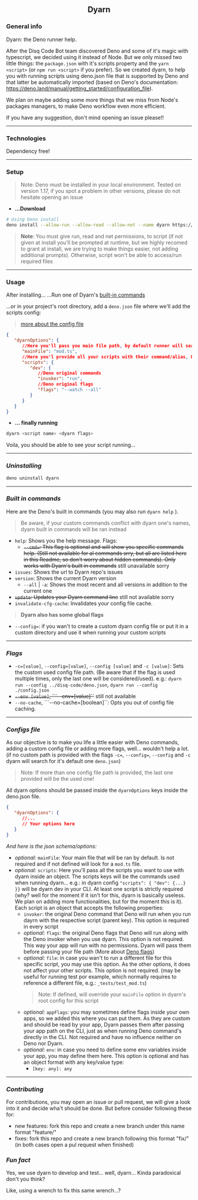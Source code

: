 <h2 align='center'>Dyarn</h2>

### **General info**
Dyarn: the Deno runner help. 

After the Disq Code Bot team discovered Deno and some of it's magic with typescript, we decided using it instead of Node. But we only missed two little things: the ```package.json``` with it's scripts property and the ```yarn <script>``` (or ```npm run <script>``` if you prefer). So we created dyarn, to help you with running scripts using deno.json file that is supported by Deno and that latter be automatically imported (based on Deno's documentation: https://deno.land/manual/getting_started/configuration_file).

We plan on maybe adding some more things that we miss from Node's packages managers, to make Deno workflow even more efficient. 

If you have any suggestion, don't mind opening an issue please!!

---
### **Technologies**
Dependency free!

---
### **Setup**
> Note: Deno must be installed in your local environment. Tested on version 1.17, if you spot a problem in other versions, please do not hesitate opening an issue

* **...Download**
```bash 
# Using Deno install
deno install --allow-run --allow-read --allow-net --name dyarn https://deno.land/x/dyarn/mod.ts
```
> **Note**: You must give run, read and net permissions, to script (if not given at install you'll be prompted at runtime, but we highly recomed to grant at install, we are trying to make things easier, not adding additional prompts). Otherwise, script won't be able to access/run required files
---
### **Usage**
After installing... 
...Run one of Dyarn's [built-in commands](#embuilt-in-commandsem)

...or in your project's root directory, add a ```deno.json``` file where we'll add the scripts config: 

> [more about the config file](#emconfigs-fileem)

```json
{
   "dyarnOptions": {
      //Here you'll pass you main file path, by default runner will search for a "mod.ts" file in the current running directory
      "mainFile": "mod.ts",
      //Here you'l provide all your scripts with their command/alias, Deno command and Deno flags
      "scripts": {
         "dev": {
            //Deno original commands
            "invoker": "run",
            //Deno original flags
            "flags": "--watch --all"
         }
      }
   }
}

```

* **... finally running**
```bash
dyarn <script name> <dyarn flags>
```
Voila, you should be able to see your script running...

---
### *Uninstalling*
```bash
deno uninstall dyarn
```

---
### *Built in commands*
Here are the Deno's built in commands (you may also run ``dyarn help`` ). 
> Be aware, if your custom commands conflict with dyarn one's names, dyarn built in commands will be ran instead

- ``help``: Shows you the help message. Flags:
   - ~~``--cmd=``: This flag is optional and will show you specific commands help. (Still not available for al commands srry, but all are listed here in this Readme, so don't worry about hidden commands). Only works with Dyarn's built in commands~~ still unavailable sorry
- ``issues``: Shows the url to Dyarn repo's issues
- ``version``: Shows the current Dyarn version
   - ``--all`` | ``-a``: Shows the most recent and all versions in addition to the current one
- ~~``update``: Updates your Dyarn command line~~ still not available sorry
- ``invalidate-cfg-cache``: Invalidates your config file cache.

> **Dyarn also has some global flags**
- ```--config=```: if you wan't to create a custom dyarn config file or put it in a custom directory and use it when running your custom scripts

---
### *Flags*
- ``-c=[value]``, ``--config=[value]``, ``--config [value]`` and  ``-c [value]``: Sets the custom used config file path. (Be aware that if the flag is used multiple times, only the last one will be considered/used). e.g.: ``dyarn run --config ../disq-code/deno.json``, ``dyarn run --config ./config.json``
- ~~``--env [value]``, ```--env=[value]``~~ still not available 
- ``--no-cache``, ```--no-cache=[boolean]``: Opts you out of config file caching.

---
### *Configs file*
As our objective is to make you life a little easier with Deno commands, adding a custom config file or adding more flags, well... wouldn't help a lot. (if no custom path is provided with the flags ``-c=``, ``--config=``, ``--config`` and  ``-c`` dyarn will search for it's default one ``deno.json``)
> Note: If more than one config file path is provided, the last one provided will be the used one!

All dyarn options should be passed inside the ```dyarnOptions``` keys inside the deno.json file. 
```json
{
   "dyarnOptions": {
      //...
      // Your options here
   }
}
```

*And here is the json schema/options:*

- *optional:* ```mainFile```: Your main file that will be ran by default. Is not required and if not defined will look for a ```mod.ts``` file.
- *optional:* ```scripts```: Here you'll pass all the scripts you want to use with dyarn inside an object. The scripts keys will be the commands used when running dyarn... e.g.: in dyarn config ```"scripts": { "dev": {...} }}``` will be dyarn dev in your CLI. At least one script is strictly required (why? well for the moment if it isn't for this, dyarn is basically useless. We plan on adding more functionalities, but for the moment this is it). Each script is an object that accepts the following properties: 
   - ```invoker```: the original Deno command that Deno will run when you run dayrn with the respective script (parent key). This option is required in every script
   - *optional:* ```flags```: the original Deno flags that Deno will run along with the Deno invoker when you use dyarn. This option is not required. This way your app will run with no permissions. Dyarn will pass them before passing your file path
   (More about [Deno flags](https://deno.land/manual@v1.17.2/getting_started/permissions))
   - *optional:* ```file```: in case you wan't to run a different file for this specific script, you may use this option. As the other options, it does not affect your other scripts. This option is not required. (may be useful for running test por example, which normally requires to reference a different file, e.g.: ```_tests/test_mod.ts```)
      > Note: If defined, will override your ```mainFile``` option in dyarn's root config for this script
   - *optional:* ```appFlags```: you may sometimes define flags inside your own apps, so we added this where you can put them. As they are custom and should be read by your app, Dyarn passes them after passing your app path on the CLI, just as when running Deno command's directly in the CLI. Not required and have no influence neither on Deno nor Dyarn.
   - *optional:* ```env```: in case you need to define some env variables inside your app, you may define them here. This option is optional and has an object format with any key/value type:
      - ```[key: any]: any```

---
### *Contributing*
For contributions, you may open an issue or pull request, we will give a look into it and decide wha't should be done. 
But before consider following these for:
- new features: fork this repo and create a new branch under this name format "feature/<feature-name>" 
- fixes: fork this repo and create a new branch following this format "fix/<fix-name>" 
(in both cases open a pul request when finished)

### *Fun fact*
Yes, we use dyarn to develop and test... well, dyarn... Kinda paradoxical don't you think?

Like, using a wrench to fix this same wrench...?